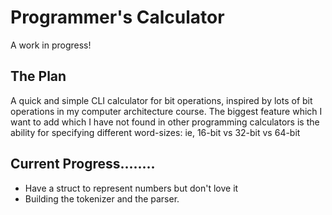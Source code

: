 # Programmer's Calculator

A work in progress!

## The Plan

A quick and simple CLI calculator for bit operations, inspired by lots of bit operations in my computer architecture course.
The biggest feature which I want to add which I have not found in other programming calculators is the ability for specifying different word-sizes: ie, 16-bit vs 32-bit vs 64-bit

## Current Progress........

- Have a struct to represent numbers but don't love it
- Building the tokenizer and the parser.
